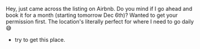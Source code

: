 Hey, just came across the listing on Airbnb. Do you mind if I go ahead and book it for a month (starting tomorrow Dec 6th)? Wanted to get your permission first. The location's literally perfect for where I need to go daily 😅

- try to get this place.